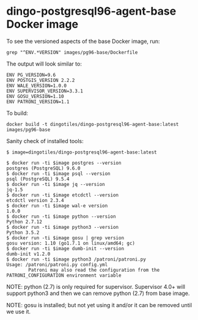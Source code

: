 # dingo-postgresql96-agent-base Docker image

To see the versioned aspects of the base Docker image, run:

```
grep "^ENV.*VERSION" images/pg96-base/Dockerfile
```

The output will look similar to:

```
ENV PG_VERSION=9.6
ENV POSTGIS_VERSION 2.2.2
ENV WALE_VERSION=1.0.0
ENV SUPERVISOR_VERSION=3.3.1
ENV GOSU_VERSION=1.10
ENV PATRONI_VERSION=1.1
```

To build:

```
docker build -t dingotiles/dingo-postgresql96-agent-base:latest images/pg96-base
```

Sanity check of installed tools:

```
$ image=dingotiles/dingo-postgresql96-agent-base:latest

$ docker run -ti $image postgres --version
postgres (PostgreSQL) 9.6.0
$ docker run -ti $image psql --version
psql (PostgreSQL) 9.5.4
$ docker run -ti $image jq --version
jq-1.5
$ docker run -ti $image etcdctl --version
etcdctl version 2.3.4
$ docker run -ti $image wal-e version
1.0.0
$ docker run -ti $image python --version
Python 2.7.12
$ docker run -ti $image python3 --version
Python 3.5.2
$ docker run -ti $image gosu | grep version
gosu version: 1.10 (go1.7.1 on linux/amd64; gc)
$ docker run -ti $image dumb-init --version
dumb-init v1.2.0
$ docker run -ti $image python3 /patroni/patroni.py
Usage: /patroni/patroni.py config.yml
       	Patroni may also read the configuration from the PATRONI_CONFIGURATION environment variable
```

NOTE: python (2.7) is only required for supervisor. Supervisor 4.0+ will support python3 and then we can remove python (2.7) from base image.

NOTE: gosu is installed; but not yet using it and/or it can be removed until we use it.
